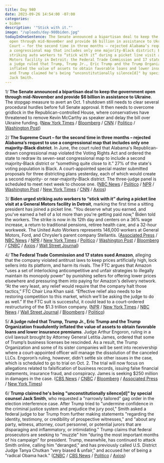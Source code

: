 ```yaml
---
title: Day 980
date: 2023-09-26 14:54:00 -07:00
categories:
- biden
description: '"Stick with it."'
image: "/uploads/day-980biden.jpg"
todayInOneSentence: The Senate announced a bipartisan deal to keep the government
  open through mid-November and provide $6 billion in assistance to Ukraine; the Supreme
  Court – for the second time in three months – rejected Alabama’s request to use
  a congressional map that includes only one majority-Black district; Biden urged
  striking auto workers to “stick with it” during a picket line visit at a General
  Motors facility in Detroit; the Federal Trade Commission and 17 states sued Amazon;
  a judge ruled that Trump, Trump Jr., Eric Trump and the Trump Organization fraudulently
  inflated the value of assets to obtain favorable loans and lower insurance premiums;
  and Trump claimed he's being "unconstitutionally silence[d]" by special counsel
  Jack Smith.
---
```


1/ **The Senate announced a bipartisan deal to keep the government open through mid-November and provide $6 billion in assistance to Ukraine**. The stopgap measure to avert an Oct. 1 shutdown still needs to clear several procedural hurdles before full Senate approval. It then needs to overcome gridlock in the Republican-controlled House, where conservatives have threatened to remove Kevin McCarthy as speaker and delay the bill over Ukraine funding. ([New York Times](https://www.nytimes.com/2023/09/26/us/politics/senate-bill-government-shutdown.html) / [Bloomberg](https://www.bloomberg.com/news/articles/2023-09-26/senate-negotiators-announce-bipartisan-bid-to-avert-shutdown?srnd=premium&sref=MIBMEEoj) / [CNN](https://www.cnn.com/2023/09/26/politics/mccarthy-government-shutdown-latest/index.html) / [Politico](https://www.politico.com/live-updates/2023/09/26/congress/senate-unveils-spending-stopgap-00118227) / [Washington Post](https://www.washingtonpost.com/politics/2023/09/26/senate-announces-short-term-deal-avert-government-shutdown-future-house-unclear/))

2/ **The Supreme Court – for the second time in three months – rejected Alabama’s request to use a congressional map that includes only one majority-Black district**. In June, the court ruled that Alabama's Republican-drawn congressional map violated the Voting Rights Act and ordered the state to redraw its seven-seat congressional map to include a second majority-Black district or “something quite close to it.” 27% of the state's voting population is Black. A court-appointed special master submitted proposals for three districting plans yesterday, each of which would create a second majority- or near-majority-Black district. The three-judge panel is scheduled to meet next week to choose one. ([NBC News](https://www.nbcnews.com/politics/supreme-court/supreme-court-rejects-alabamas-bid-use-congressional-map-just-one-majo-rcna105688) / [Politico](https://www.politico.com/news/2023/09/26/supreme-court-alabama-redistricting-00118122) / [NPR](https://www.npr.org/2023/09/26/1200906844/supreme-court-alabama-voting-case) / [Washington Post](https://www.washingtonpost.com/politics/2023/09/26/supreme-court-alabama-congressional-redistricting/) / [New York Times](https://www.nytimes.com/2023/09/26/us/politics/supreme-court-alabama-voting-map.html) / [CNN](https://www.cnn.com/2023/09/26/politics/supreme-court-alabama-redistricting/) / [Axios](https://www.axios.com/2023/09/26/supreme-court-alabama-gop-congressional-map))

3/ **Biden urged striking auto workers to “stick with it” during a picket line visit at a General Motors facility in Detroit**, marking the first time a sitting president has joined a picket line. "You deserve what you earned, and you've earned a hell of a lot more than you're getting paid now," Biden told the workers. The strike is now in its 12th day and centers on a 36% wage increase, a return to traditional pensions, retiree health care, and a 32-hour workweek. The United Auto Workers represents 146,000 workers at General Motors, Ford, and Chrysler’s parent company Stellantis. ([Associated Press](https://apnews.com/article/president-joe-biden-strike-united-auto-workers-8ecc84eeca15c99673f31bdac6921f7b) / [NBC News](https://www.nbcnews.com/politics/white-house/biden-makes-history-striking-auto-workers-picket-line-rcna117348) / [NPR](https://www.npr.org/2023/09/26/1201627330/biden-auto-workers-uaw-strike-michigan-detroit-trump) / [New York Times](https://www.nytimes.com/live/2023/09/26/us/biden-uaw-strike-detroit) / [Politico](https://www.politico.com/news/2023/09/26/biden-joins-striking-auto-workers-on-picket-line-00118171) / [Washington Post](https://www.washingtonpost.com/politics/2023/09/26/biden-uaw-picket-line/) / [Bloomberg](https://www.bloomberg.com/news/articles/2023-09-26/-stick-with-it-biden-backs-uaw-pay-demands-on-picket-line?srnd=premium&sref=MIBMEEoj) / [CNBC](https://www.cnbc.com/2023/09/26/biden-stands-with-striking-uaw-autoworkers-in-michigan.html) / [Axios](https://www.axios.com/2023/09/26/president-biden-uaw-strike-picket-detriot) / [Wall Street Journal](https://www.wsj.com/politics/elections/biden-and-trump-square-off-back-to-back-in-michigan-marking-start-of-2024-fight-b263e44d))

4/ **The Federal Trade Commission and 17 states sued Amazon**, alleging that the company violated antitrust laws to keep prices artificially high, lock sellers into its platform, and harm its rivals. The FTC argues that Amazon "uses a set of interlocking anticompetitive and unfair strategies to illegally maintain its monopoly power" by punishing sellers for offering lower prices elsewhere and pressuring them into paying for Amazon's delivery network. “At the very least, any relief would require that the company halt those tactics,” FTC Chair Lina Khan said. “Effective relief also needs to be restoring competition to this market, which we’ll be asking the judge to do as well.” If the FTC suit is successful, it could lead to a court-ordered restructuring of the $1.3 trillion company. ([NPR](https://www.npr.org/2023/09/26/1191099421/amazon-ftc-lawsuit-antitrust-monopoly) / [New York Times](https://www.nytimes.com/2023/09/26/technology/ftc-amazon.html) / [NBC News](https://www.nbcnews.com/tech/tech-news/amazon-used-market-power-warp-prices-goods-internet-ftc-alleges-rcna117371) / [Wall Street Journal](https://www.wsj.com/tech/ftc-sues-amazon-alleging-illegal-online-marketplace-monopoly-6bd9af23) / [Bloomberg](https://www.bloomberg.com/news/articles/2023-09-26/ftc-chief-aims-to-end-amazon-illegal-conduct-quiet-on-breakup?srnd=premium&sref=MIBMEEoj) / [Politico](https://www.politico.com/news/2023/09/26/regulators-launch-suit-to-upend-amazons-business-empire-00118158))

5/ **A judge ruled that Trump, Trump Jr., Eric Trump and the Trump Organization fraudulently inflated the value of assets to obtain favorable loans and lower insurance premiums**. Judge Arthur Engoron, ruling in a civil lawsuit brought by Attorney General Letitia James, ordered that some of Trump’s business licenses be rescinded. As a result, the Trump Organization and some of its sister companies will be sent into receivership where a court-appointed officer will manage the dissolution of the canceled LLCs. Engoron’s ruling, however, didn't settle six other issues in the case, which is scheduled to go to trial on Oct. 2. The trial will now focus on allegations related to falsification of business records, issuing false financial statements, insurance fraud, and conspiracy. James is seeking $250 million in damages in the case. ([CBS News](https://www.cbsnews.com/news/donald-trump-company-violated-fraud-law-new-york-judge-rules/) / [CNBC](https://www.cnbc.com/2023/09/26/trump-and-company-liable-for-fraud-in-new-york-lawsuit-judge-rules.html) / [Bloomberg](https://www.bloomberg.com/news/articles/2023-09-26/trump-found-liable-for-fraud-in-ny-attorney-general-s-case?srnd=premium&sref=MIBMEEoj) / [Associated Press](https://apnews.com/article/donald-trump-letitia-james-fraud-lawsuit-1569245a9284427117b8d3ba5da74249) / [New York Times](https://www.nytimes.com/2023/09/26/nyregion/trump-james-fraud-trial.html))

6/ **Trump claimed he's being "unconstitutionally silence[d]" by special counsel Jack Smith**, who requested a "narrowly tailored" gag order in the election interference case. After Trump tried to "undermine confidence in the criminal justice system and prejudice the jury pool," Smith asked a federal judge to bar Trump from further making statements "regarding the identity, testimony, or credibility of prospective witnesses," and "about any party, witness, attorney, court personnel, or potential jurors that are disparaging and inflammatory, or intimidating." Trump claims that federal prosecutors are seeking to "muzzle" him “during the most important months of his campaign” for president. Trump, meanwhile, has continued to attack Smith online, calling him "deranged," and has previously called U.S. District Judge Tanya Chutkan "very biased & unfair," and accused her of being a "radical Obama hack." ([CNBC](https://www.cnbc.com/2023/09/26/trump-blasts-special-counsel-gag-order-bid-in-january-6-election-case-.html) / [CBS News](https://www.cbsnews.com/news/donald-trump-special-counsel-jack-smith-muzzle-him-gag-order-request-election-case/) / [Politico](https://www.politico.com/news/2023/09/26/trump-gag-order-chutkan-00118094) / [Axios](https://www.axios.com/2023/09/26/trump-gag-order-2020-election-case))

